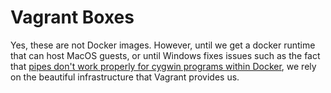 Vagrant Boxes
=============

Yes, these are not Docker images.  However, until we get a docker runtime that can host MacOS guests, or until Windows fixes issues such as the fact that [pipes don't work properly for cygwin programs within Docker](https://github.com/docker/for-win/issues/262), we rely on the beautiful infrastructure that Vagrant provides us.
